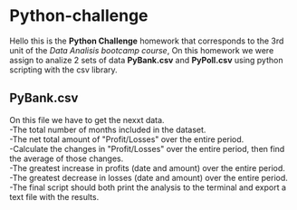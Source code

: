 # Python-challenge
Hello this is the **Python Challenge** homework that corresponds to the 3rd unit of the _Data Analisis bootcamp course_, On this homework we were assign to analize 2 sets of data **PyBank.csv** and **PyPoll.csv** using python scripting with the csv library. 

## PyBank.csv
On this file we have to get the nexxt data.  
-The total number of months included in the dataset.  
-The net total amount of "Profit/Losses" over the entire period.  
-Calculate the changes in "Profit/Losses" over the entire period, then find the average of those changes.  
-The greatest increase in profits (date and amount) over the entire period.  
-The greatest decrease in losses (date and amount) over the entire period.  
-The final script should both print the analysis to the terminal and export a text file with the results.  
